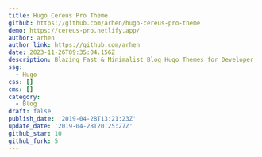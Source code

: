 ```yaml
---
title: Hugo Cereus Pro Theme
github: https://github.com/arhen/hugo-cereus-pro-theme
demo: https://cereus-pro.netlify.app/
author: arhen
author_link: https://github.com/arhen
date: 2023-11-26T09:35:04.156Z
description: Blazing Fast & Minimalist Blog Hugo Themes for Developer
ssg:
  - Hugo
css: []
cms: []
category:
  - Blog
draft: false
publish_date: '2019-04-28T13:21:23Z'
update_date: '2019-04-28T20:25:27Z'
github_star: 10
github_fork: 5
---
```

